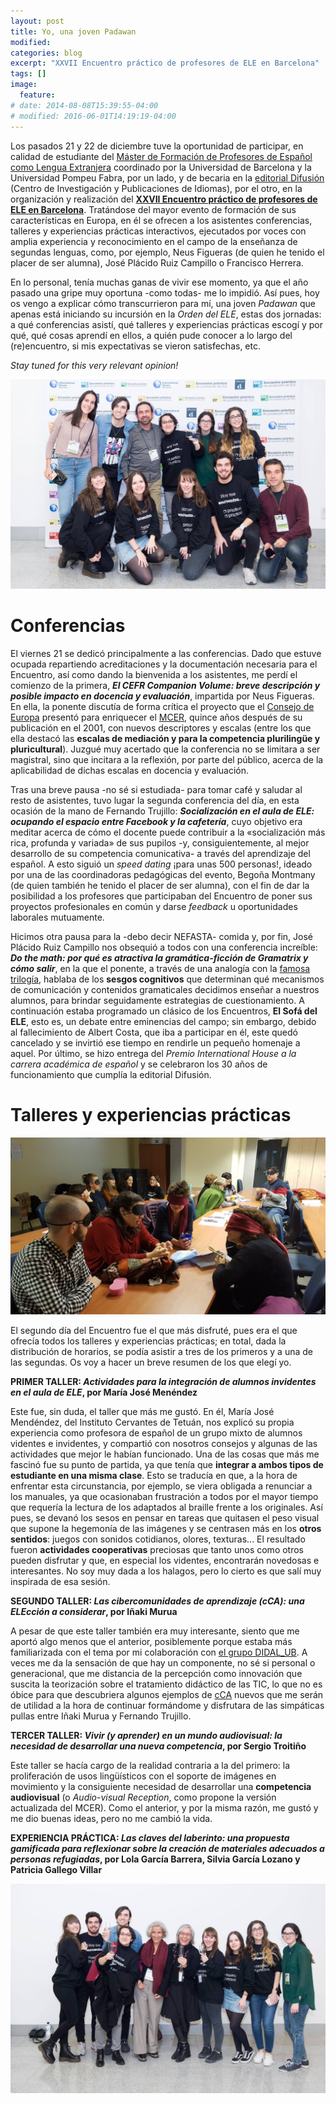 ```yaml
---
layout: post
title: Yo, una joven Padawan
modified:
categories: blog
excerpt: "XXVII Encuentro práctico de profesores de ELE en Barcelona"
tags: []
image:
  feature:
# date: 2014-08-08T15:39:55-04:00
# modified: 2016-06-01T14:19:19-04:00
---
```


Los pasados 21 y 22 de diciembre tuve la oportunidad de participar, en calidad de estudiante del <a href=" https://www.ub.edu/portal/web/educacion/masteres-universitarios/-/ensenyament/detallEnsenyament/1060507" target="_blank">Máster de Formación de Profesores de Español como Lengua Extranjera</a> coordinado por la Universidad de Barcelona y la Universidad Pompeu Fabra, por un lado, y de becaria en la <a href="https://www.difusion.com" target="_blank">editorial Difusión</a> (Centro de Investigación y Publicaciones de Idiomas), por el otro, en la organización y realización del <a href="https://www.encuentro-practico.com" target="_blank">**XXVII Encuentro práctico de profesores de ELE en Barcelona**</a>. Tratándose del mayor evento de formación de sus características en Europa, en él se ofrecen a los asistentes conferencias, talleres y experiencias prácticas interactivos, ejecutados por voces con amplia experiencia y reconocimiento en el campo de la enseñanza de segundas lenguas, como, por ejemplo, Neus Figueras (de quien he tenido el placer de ser alumna), José Plácido Ruiz Campillo o Francisco Herrera.

En lo personal, tenía muchas ganas de vivir ese momento, ya que el año pasado una gripe muy oportuna -como todas- me lo impidió. Así pues, hoy os vengo a explicar cómo transcurrieron para mí, una joven _Padawan_ que apenas está iniciando su incursión en la _Orden del ELE_, estas dos jornadas: a qué conferencias asistí, qué talleres y experiencias prácticas escogí y por qué, qué cosas aprendí en ellos, a quién pude conocer a lo largo del (re)encuentro, si mis expectativas se vieron satisfechas, etc.

_Stay tuned for this very relevant opinion!_

![Primera foto grupal](/images/49762984_2075649652458469_5946944892092547072_o.jpg)

# Conferencias

El viernes 21 se dedicó principalmente a las conferencias. Dado que estuve ocupada repartiendo acreditaciones y la documentación necesaria para el Encuentro, así como dando la bienvenida a los asistentes, me perdí el comienzo de la primera, **_El CEFR Companion Volume: breve descripción y posible impacto en docencia y evaluación_**, impartida por Neus Figueras. En ella, la ponente discutía de forma crítica el proyecto que el <a href="https://es.wikipedia.org/wiki/Consejo_de_Europa" target="_blank">Consejo de Europa</a> presentó para enriquecer el <a href="https://es.wikipedia.org/wiki/Marco_Común_Europeo_de_Referencia_para_las_lenguas" target="_blank">MCER</a>, quince años después de su publicación en el 2001, con nuevos descriptores y escalas (entre los que ella destacó las **escalas de mediación y para la competencia plurilingüe y pluricultural**). Juzgué muy acertado que la conferencia no se limitara a ser magistral, sino que incitara a la reflexión, por parte del público, acerca de la aplicabilidad de dichas escalas en docencia y evaluación.

Tras una breve pausa -no sé si estudiada- para tomar café y saludar al resto de asistentes, tuvo lugar la segunda conferencia del día, en esta ocasión de la mano de Fernando Trujillo: **_Socialización en el aula de ELE: ocupando el espacio entre Facebook y la cafetería_**, cuyo objetivo era meditar acerca de cómo el docente puede contribuir a la «socialización más rica, profunda y variada» de sus pupilos -y, consiguientemente, al mejor desarrollo de su competencia comunicativa- a través del aprendizaje del español. A esto siguió un _speed dating_ ¡para unas 500 personas!, ideado por una de las coordinadoras pedagógicas del evento, Begoña Montmany (de quien también he tenido el placer de ser alumna), con el fin de dar la posibilidad a los profesores que participaban del Encuentro de poner sus proyectos profesionales en común y darse _feedback_ u oportunidades laborales mutuamente.

Hicimos otra pausa para la -debo decir NEFASTA- comida y, por fin, José Plácido Ruiz Campillo nos obsequió a todos con una conferencia increíble: **_Do the math: por qué es atractiva la gramática-ficción de Gramatrix y cómo salir_**, en la que el ponente, a través de una analogía con la <a href="https://es.wikipedia.org/wiki/Matrix" target="_blank">famosa trilogía</a>, hablaba de los **sesgos cognitivos** que determinan qué mecanismos de comunicación y contenidos gramaticales decidimos enseñar a nuestros alumnos, para brindar seguidamente estrategias de cuestionamiento. A continuación estaba programado un clásico de los Encuentros, **El Sofá del ELE**, esto es, un debate entre eminencias del campo; sin embargo, debido al fallecimiento de Albert Costa, que iba a participar en él, este quedó cancelado y se invirtió ese tiempo en rendirle un pequeño homenaje a aquel. Por último, se hizo entrega del _Premio International House a la carrera académica de español_ y se celebraron los 30 años de funcionamiento que cumplía la editorial Difusión.

# Talleres y experiencias prácticas

![Taller invidentes](/images/DvAupodWsAANBsF.jpg)

El segundo día del Encuentro fue el que más disfruté, pues era el que ofrecía todos los talleres y experiencias prácticas; en total, dada la distribución de horarios, se podía asistir a tres de los primeros y a una de las segundas. Os voy a hacer un breve resumen de los que elegí yo.

**PRIMER TALLER: _Actividades para la integración de alumnos invidentes en el aula de ELE_, por María José Menéndez**

Este fue, sin duda, el taller que más me gustó. En él, María José Mendéndez, del Instituto Cervantes de Tetuán, nos explicó su propia experiencia como profesora de español de un grupo mixto de alumnos videntes e invidentes, y compartió con nosotros consejos y algunas de las actividades que mejor le habían funcionado. Una de las cosas que más me fascinó fue su punto de partida, ya que tenía que **integrar a ambos tipos de estudiante en una misma clase**. Esto se traducía en que, a la hora de enfrentar esta circunstancia, por ejemplo, se viera obligada a renunciar a los manuales, ya que ocasionaban frustración a todos por el mayor tiempo que requería la lectura de los adaptados al braille frente a los originales. Así pues, se devanó los sesos en pensar en tareas que quitasen el peso visual que supone la hegemonía de las imágenes y se centrasen más en los **otros sentidos**: juegos con sonidos cotidianos, olores, texturas... El resultado fueron **actividades cooperativas** preciosas que tanto unos como otros pueden disfrutar y que, en especial los videntes, encontrarán novedosas e interesantes. No soy muy dada a los halagos, pero lo cierto es que salí muy inspirada de esa sesión.

**SEGUNDO TALLER: _Las cibercomunidades de aprendizaje (cCA): una ELEcción a considerar_, por Iñaki Murua**

A pesar de que este taller también era muy interesante, siento que me aportó algo menos que el anterior, posiblemente porque estaba más familiarizada con el tema por mi colaboración con <a href="http://mid.ub.edu/webpmid/content/didalub" target="_blank">el grupo DIDAL_UB</a>. A veces me da la sensación de que hay un componente, no sé si personal o generacional, que me distancia de la percepción como innovación que suscita la teorización sobre el tratamiento didáctico de las TIC, lo que no es óbice para que descubriera algunos ejemplos de <a href="http://revistas.um.es/red/article/view/236801" target="_blank">cCA</a> nuevos que me serán de utilidad a la hora de continuar formándome y disfrutara de las simpáticas pullas entre Iñaki Murua y Fernando Trujillo.

**TERCER TALLER: _Vivir (y aprender) en un mundo audiovisual: la necesidad de desarrollar una nueva competencia_, por Sergio Troitiño**

Este taller se hacía cargo de la realidad contraria a la del primero: la proliferación de usos lingüísticos con el soporte de imágenes en movimiento y la consiguiente necesidad de desarrollar una **competencia audiovisual** (o _Audio-visual Reception_, como propone la versión actualizada del MCER). Como el anterior, y por la misma razón, me gustó y me dio buenas ideas, pero no me cambió la vida.

**EXPERIENCIA PRÁCTICA: _Las claves del laberinto: una propuesta gamificada para reflexionar sobre la creación de materiales adecuados a personas refugiadas_, por Lola García Barrera, Silvia García Lozano y Patricia Gallego Villar**

![Segunda foto grupal](/images/49643224_2075655185791249_7095390048639516672_o.jpg)
